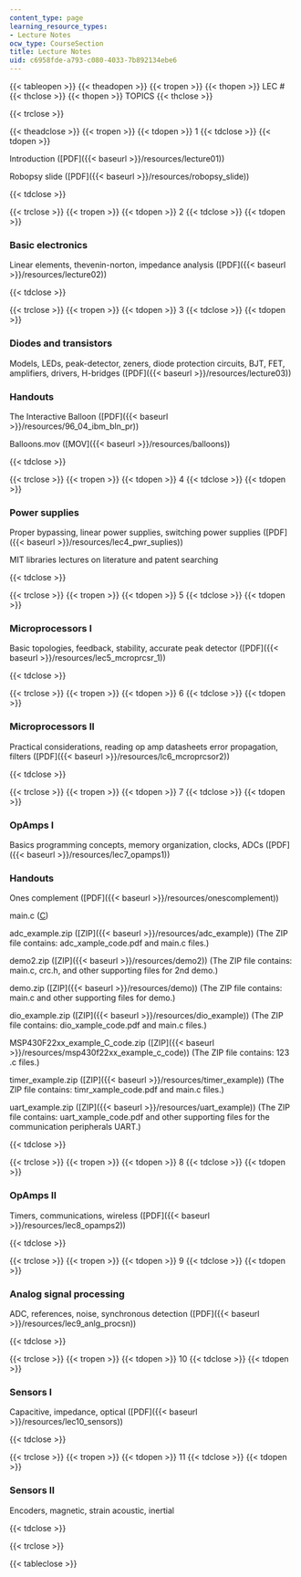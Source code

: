 ```yaml
---
content_type: page
learning_resource_types:
- Lecture Notes
ocw_type: CourseSection
title: Lecture Notes
uid: c6958fde-a793-c080-4033-7b892134ebe6
---
```


{{< tableopen >}}
{{< theadopen >}}
{{< tropen >}}
{{< thopen >}}
LEC #
{{< thclose >}}
{{< thopen >}}
TOPICS
{{< thclose >}}

{{< trclose >}}

{{< theadclose >}}
{{< tropen >}}
{{< tdopen >}}
1
{{< tdclose >}}
{{< tdopen >}}


Introduction ([PDF]({{< baseurl >}}/resources/lecture01))

Robopsy slide ([PDF]({{< baseurl >}}/resources/robopsy_slide))


{{< tdclose >}}

{{< trclose >}}
{{< tropen >}}
{{< tdopen >}}
2
{{< tdclose >}}
{{< tdopen >}}


### Basic electronics

Linear elements, thevenin-norton, impedance analysis ([PDF]({{< baseurl >}}/resources/lecture02))


{{< tdclose >}}

{{< trclose >}}
{{< tropen >}}
{{< tdopen >}}
3
{{< tdclose >}}
{{< tdopen >}}


### Diodes and transistors

Models, LEDs, peak-detector, zeners, diode protection circuits, BJT, FET, amplifiers, drivers, H-bridges ([PDF]({{< baseurl >}}/resources/lecture03))

### Handouts

The Interactive Balloon ([PDF]({{< baseurl >}}/resources/96_04_ibm_bln_pr))

Balloons.mov ([MOV]({{< baseurl >}}/resources/balloons))


{{< tdclose >}}

{{< trclose >}}
{{< tropen >}}
{{< tdopen >}}
4
{{< tdclose >}}
{{< tdopen >}}


### Power supplies

Proper bypassing, linear power supplies, switching power supplies ([PDF]({{< baseurl >}}/resources/lec4_pwr_suplies))

MIT libraries lectures on literature and patent searching


{{< tdclose >}}

{{< trclose >}}
{{< tropen >}}
{{< tdopen >}}
5
{{< tdclose >}}
{{< tdopen >}}


### Microprocessors I

Basic topologies, feedback, stability, accurate peak detector ([PDF]({{< baseurl >}}/resources/lec5_mcroprcsr_1))


{{< tdclose >}}

{{< trclose >}}
{{< tropen >}}
{{< tdopen >}}
6
{{< tdclose >}}
{{< tdopen >}}


### Microprocessors II

Practical considerations, reading op amp datasheets error propagation, filters ([PDF]({{< baseurl >}}/resources/lc6_mcroprcsor2))


{{< tdclose >}}

{{< trclose >}}
{{< tropen >}}
{{< tdopen >}}
7
{{< tdclose >}}
{{< tdopen >}}


### OpAmps I

Basics programming concepts, memory organization, clocks, ADCs ([PDF]({{< baseurl >}}/resources/lec7_opamps1))

### Handouts

Ones complement ([PDF]({{< baseurl >}}/resources/onescomplement))

main.c ([C](/courses/mechanical-engineering/2-996-biomedical-devices-design-laboratory-fall-2007/lecture-notes/main.c))

adc\_example.zip ([ZIP]({{< baseurl >}}/resources/adc_example)) (The ZIP file contains: adc\_xample\_code.pdf and main.c files.)

demo2.zip ([ZIP]({{< baseurl >}}/resources/demo2)) (The ZIP file contains: main.c, crc.h, and other supporting files for 2nd demo.)

demo.zip ([ZIP]({{< baseurl >}}/resources/demo)) (The ZIP file contains: main.c and other supporting files for demo.)

dio\_example.zip ([ZIP]({{< baseurl >}}/resources/dio_example)) (The ZIP file contains: dio\_xample\_code.pdf and main.c files.)

MSP430F22xx\_example\_C\_code.zip ([ZIP]({{< baseurl >}}/resources/msp430f22xx_example_c_code)) (The ZIP file contains: 123 .c files.)

timer\_example.zip ([ZIP]({{< baseurl >}}/resources/timer_example)) (The ZIP file contains: timr\_xample\_code.pdf and main.c files.)

uart\_example.zip ([ZIP]({{< baseurl >}}/resources/uart_example)) (The ZIP file contains: uart\_xample\_code.pdf and other supporting files for the communication peripherals UART.)


{{< tdclose >}}

{{< trclose >}}
{{< tropen >}}
{{< tdopen >}}
8
{{< tdclose >}}
{{< tdopen >}}


### OpAmps II

Timers, communications, wireless ([PDF]({{< baseurl >}}/resources/lec8_opamps2))


{{< tdclose >}}

{{< trclose >}}
{{< tropen >}}
{{< tdopen >}}
9
{{< tdclose >}}
{{< tdopen >}}


### Analog signal processing

ADC, references, noise, synchronous detection ([PDF]({{< baseurl >}}/resources/lec9_anlg_procsn))


{{< tdclose >}}

{{< trclose >}}
{{< tropen >}}
{{< tdopen >}}
10
{{< tdclose >}}
{{< tdopen >}}


### Sensors I

Capacitive, impedance, optical ([PDF]({{< baseurl >}}/resources/lec10_sensors))


{{< tdclose >}}

{{< trclose >}}
{{< tropen >}}
{{< tdopen >}}
11
{{< tdclose >}}
{{< tdopen >}}


### Sensors II

Encoders, magnetic, strain acoustic, inertial


{{< tdclose >}}

{{< trclose >}}

{{< tableclose >}}